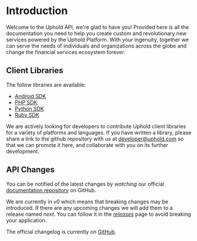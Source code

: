 # Introduction

Welcome to the Uphold API, we're glad to have you! Provided here is all the documentation you need to help you create custom and revolutionary new services powered by the Uphold Platform. With your ingenuity, together we can serve the needs of individuals and organizations across the globe and change the financial services ecosystem forever.

## Client Libraries

The follow libraries are available:

* [Android SDK](https://github.com/uphold/uphold-sdk-android)
* [PHP SDK](https://github.com/seegno/uphold-sdk-php)
* [Python SDK](https://github.com/byrnereese/uphold-sdk-python)
* [Ruby SDK](https://github.com/subvisual/uphold-sdk-ruby)

We are actively looking for developers to contribute Uphold client libraries for a variety of platforms and languages. If you have written a library, please share a link to the github repository with us at <a href="mailto:developer@uphold.com?subject=I want to contribute code">developer@uphold.com</a> so that we can promote it here, and collaborate with you on its further development.

## API Changes

You can be notified of the latest changes by *watching* our official [documentation repository](https://github.com/uphold/docs/) on GitHub.

We are currently in *v0* which means that breaking changes may be introduced. If there are any upcoming changes we will add them to a release named *next*. You can follow it in the *[releases](https://github.com/uphold/docs/releases)* page to avoid breaking your application.

The official changelog is currently on [GitHub](https://github.com/uphold/docs/releases).
